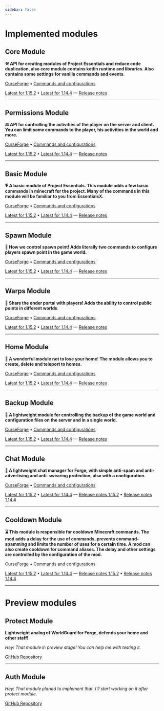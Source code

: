 ```yaml
---
sidebar: false
---
```


# Implemented modules

## Core Module

**⚒ API for creating modules of Project Essentials and reduce code duplication, also core module contains kotlin runtime and libraries. Also contains some settings for vanilla commands and events.**

[CurseForge](https://www.curseforge.com/minecraft/mc-mods/project-essentials-core) • [Commands and configurations](...)

[Latest for 1.15.2](https://github.com/ProjectEssentials/ProjectEssentials-Core/releases/download/2.1.0%2BMC-1.15.2/Project.Essentials.Core-MOD-2.1.0+MC-1.15.2.jar) • [Latest for 1.14.4](https://github.com/ProjectEssentials/ProjectEssentials-Core/releases/download/2.1.0%2BMC-1.14.4/Project.Essentials.Core-MOD-2.1.0+MC-1.14.4.jar) — [Release notes](https://github.com/ProjectEssentials/ProjectEssentials-Core/blob/master/changelog.md)

---

## Permissions Module <Badge text="core required" type="warning"/>

**⚖ API for controlling the activities of the player on the server and client. You can limit some commands to the player, his activities in the world and more.**

[CurseForge](https://www.curseforge.com/minecraft/mc-mods/project-essentials-permissions) • [Commands and configurations](...)

[Latest for 1.15.2](https://github.com/ProjectEssentials/ProjectEssentials-Permissions/releases/download/2.0.0%2BMC-1.15.2/Project.Essentials.Permissions-2.0.0+MC-1.15.2.jar) • [Latest for 1.14.4](https://github.com/ProjectEssentials/ProjectEssentials-Permissions/releases/download/2.0.0%2BMC-1.14.4/Project.Essentials.Permissions-2.0.0+MC-1.14.4.jar) — [Release notes](https://github.com/ProjectEssentials/ProjectEssentials-Permissions/blob/master/changelog.md)

---

## Basic Module <Badge text="core required" type="warning"/>

**💗 A basic module of Project Essentials. This module adds a few basic commands in minecraft for the project. Many of the commands in this module will be familiar to you from EssentialsX.**

[CurseForge](https://www.curseforge.com/minecraft/mc-mods/project-essentials) • [Commands and configurations](...)

[Latest for 1.15.2](https://github.com/ProjectEssentials/ProjectEssentials/releases/download/2.0.0%2BMC-1.15.2/Project.Essentials.Basic-2.0.0+MC-1.15.2.jar) • [Latest for 1.14.4](https://github.com/ProjectEssentials/ProjectEssentials/releases/download/2.0.0%2BMC-1.14.4/Project.Essentials.Basic-2.0.0+MC-1.14.4.jar) — [Release notes](https://github.com/ProjectEssentials/ProjectEssentials/blob/master/changelog.md)

---

## Spawn Module <Badge text="core required" type="warning"/>

**🎊 How we control spawn point! Adds literally two commands to configure players spawn point in the game world.**

[CurseForge](https://www.curseforge.com/minecraft/mc-mods/project-essentials-spawn) • [Commands and configurations](...)

[Latest for 1.15.2](https://github.com/ProjectEssentials/ProjectEssentials-Spawn/releases/download/2.0.0%2BMC-1.15.2/Project.Essentials.Spawn-2.0.0+MC-1.15.2.jar) • [Latest for 1.14.4](https://github.com/ProjectEssentials/ProjectEssentials-Spawn/releases/download/2.0.0%2BMC-1.14.4/Project.Essentials.Spawn-2.0.0+MC-1.14.4.jar) — [Release notes](https://github.com/ProjectEssentials/ProjectEssentials-Spawn/blob/master/changelog.md)

---

## Warps Module <Badge text="core required" type="warning"/>

**🌌 Share the ender portal with players! Adds the ability to control public points in different worlds.**

[CurseForge](https://www.curseforge.com/minecraft/mc-mods/project-essentials-warps) • [Commands and configurations](...)

[Latest for 1.15.2](https://github.com/ProjectEssentials/ProjectEssentials-Warps/releases/download/2.0.0%2BMC-1.15.2/Project.Essentials.Warps-2.0.0+MC-1.15.2.jar) • [Latest for 1.14.4](https://github.com/ProjectEssentials/ProjectEssentials-Warps/releases/download/2.0.0%2BMC-1.14.4/Project.Essentials.Warps-2.0.0+MC-1.14.4.jar) — [Release notes](https://github.com/ProjectEssentials/ProjectEssentials-Warps/blob/master/changelog.md)

---

## Home Module <Badge text="core required" type="warning"/>

**🏡 A wonderful module not to lose your home! The module allows you to create, delete and teleport to homes.**

[CurseForge](https://www.curseforge.com/minecraft/mc-mods/project-essentials-home) • [Commands and configurations](...)

[Latest for 1.15.2](https://github.com/ProjectEssentials/ProjectEssentials-Home/releases/download/2.0.0%2BMC-1.15.2/Project.Essentials.Home-2.0.0+MC-1.15.2.jar) • [Latest for 1.14.4](https://github.com/ProjectEssentials/ProjectEssentials-Home/releases/download/2.0.0%2BMC-1.14.4/Project.Essentials.Home-2.0.0+MC-1.14.4.jar) — [Release notes](https://github.com/ProjectEssentials/ProjectEssentials-Home/blob/master/changelog.md)

---

## Backup Module <Badge text="core required" type="warning"/>

**🤕 A lightweight module for controlling the backup of the game world and configuration files on the server and in a single world.**

[CurseForge](https://www.curseforge.com/minecraft/mc-mods/project-essentials-backup) • [Commands and configurations](...)

[Latest for 1.15.2](https://github.com/ProjectEssentials/ProjectEssentials-Backup/releases/download/2.0.0%2BMC-1.15.2/Project.Essentials.Backup-2.0.0+MC-1.15.2.jar) • [Latest for 1.14.4](https://github.com/ProjectEssentials/ProjectEssentials-Backup/releases/download/2.0.0%2BMC-1.14.4/Project.Essentials.Backup-2.0.0+MC-1.14.4.jar) — [Release notes](https://github.com/ProjectEssentials/ProjectEssentials-Backup/blob/master/changelog.md)

---

## Chat Module <Badge text="core required" type="warning"/> <Badge text="incompatible with 2.x" type="error"/>

**💌 A lightweight chat manager for Forge, with simple anti-spam and anti-advertising and anti-swearing protection, also with a configuration.**

[CurseForge](https://www.curseforge.com/minecraft/mc-mods/project-essentials-chat) • [Commands and configurations](...)

[Latest for 1.15.2](https://github.com/ProjectEssentials/ProjectEssentials-Chat/releases/download/v1.15.2-1.1.1/Project.Essentials.Chat-1.15.2-1.1.1.jar) • [Latest for 1.14.4](https://github.com/ProjectEssentials/ProjectEssentials-Chat/releases/download/v1.14.4-1.1.1/Project.Essentials.Chat-1.14.4-1.1.1.jar) — [Release notes 1.15.2](https://github.com/ProjectEssentials/ProjectEssentials-Chat/blob/MC-1.15.2/changelog.md) • [Release notes 1.14.4](https://github.com/ProjectEssentials/ProjectEssentials-Chat/blob/MC-1.14.4/changelog.md)

---

## Cooldown Module <Badge text="core required" type="warning"/> <Badge text="incompatible with 2.x" type="error"/>

**⌛ This module is responsible for cooldown Minecraft commands. The mod adds a delay for the use of commands, prevents command-spamming and limits the number of uses for a certain time. A mod can also create cooldown for command aliases. The delay and other settings are controlled by the configuration of the mod.**

[CurseForge](https://www.curseforge.com/minecraft/mc-mods/project-essentials-cooldown) • [Commands and configurations](...)

[Latest for 1.15.2](https://github.com/ProjectEssentials/ProjectEssentials-Cooldown/releases/download/v1.15.2-1.0.2/Project.Essentials.Cooldown-1.15.2-1.0.2.jar) • [Latest for 1.14.4](https://github.com/ProjectEssentials/ProjectEssentials-Cooldown/releases/download/v1.14.4-1.0.5/Project.Essentials.Cooldown-1.14.4-1.0.5.jar) — [Release notes 1.15.2](https://github.com/ProjectEssentials/ProjectEssentials-Cooldown/blob/MC-1.15.2/changelog.md) • [Release notes 1.14.4](https://github.com/ProjectEssentials/ProjectEssentials-Cooldown/blob/MC-1.14.4/changelog.md)

---

# Preview modules

## Protect Module <Badge text="core, worldedit required" type="warning"/>

**Lightweight analog of WorldGuard for Forge, defends your home and other staff!**

*Hey! That module in preview stage! You can help me with testing it.*

[GitHub Repository](https://github.com/ProjectEssentials/ProjectEssentials-Protect/)

---

## Auth Module <Badge text="core required" type="warning"/>

*Hey! That module planed to implement that. I'll start working on it after protect module.*

[GitHub Repository](https://github.com/ProjectEssentials/ProjectEssentials-Auth/)
